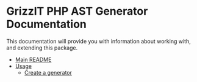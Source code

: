 # GrizzIT PHP AST Generator Documentation

This documentation will provide you with information about working with, and extending this package.

- [Main README](../README.md)
- [Usage](usage/index.md)
  - [Create a generator](usage/create-a-generator.md)